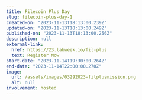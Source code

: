 ```yaml
---
title: Filecoin Plus Day
slug: filecoin-plus-day-1
created-on: "2023-11-13T18:13:00.239Z"
updated-on: "2023-11-13T18:13:00.249Z"
published-on: "2023-11-13T18:13:00.256Z"
description: null
external-link:
  href: https://23.labweek.io/fil-plus
  text: Register Now
start-date: "2023-11-14T19:30:00.264Z"
end-date: "2023-11-14T22:00:00.270Z"
image:
  url: /assets/images/03292023-filplusmission.png
  alt: null
involvement: hosted
---
```

